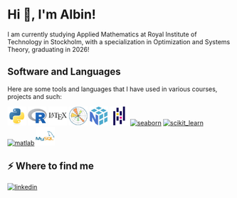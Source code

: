 <h1>Hi 👋, I'm Albin!</h1>
<p>I am currently studying Applied Mathematics at Royal Institute of Technology in Stockholm, with a specialization in Optimization and Systems Theory, graduating in 2026! </p>
<h2>Software and Languages</h2>
<p>Here are some tools and languages that I have used in various courses, projects and such:</p>
<p><a target="_blank" href="https://raw.githubusercontent.com/devicons/devicon/master/icons/r/r-original.svg" style="display: inline-block;"><img 
src="https://raw.githubusercontent.com/devicons/devicon/master/icons/python/python-original.svg" alt="python" width="42" height="42"/></a>
<a target="_blank" href="https://raw.githubusercontent.com/devicons/devicon/master/icons/r/r-original.svg" style="display: inline-block;"><img 
 src="https://raw.githubusercontent.com/devicons/devicon/master/icons/r/r-original.svg" alt="python" width="42" height="42"/></a>
<a target="_blank" href="https://raw.githubusercontent.com/devicons/devicon/master/icons/latex/latex-original.svg" style="display: inline-block;"><img 
 src="https://raw.githubusercontent.com/devicons/devicon/master/icons/latex/latex-original.svg" alt="python" width="42" height="42"/></a>
<a target="_blank" href="https://raw.githubusercontent.com/devicons/devicon/master/icons/matplotlib/matplotlib-original.svg" style="display: inline-block;"><img 
 src="https://raw.githubusercontent.com/devicons/devicon/master/icons/matplotlib/matplotlib-original.svg" alt="python" width="42" height="42"/></a>
<a target="_blank" href="https://raw.githubusercontent.com/devicons/devicon/master/icons/numpy/numpy-original.svg" style="display: inline-block;"><img 
 src="https://raw.githubusercontent.com/devicons/devicon/master/icons/numpy/numpy-original.svg" alt="python" width="42" height="42"/></a>
<a target="_blank" href="https://raw.githubusercontent.com/devicons/devicon/2ae2a900d2f041da66e950e4d48052658d850630/icons/pandas/pandas-original.svg" style="display: inline-block;"><img 
 src="https://raw.githubusercontent.com/devicons/devicon/2ae2a900d2f041da66e950e4d48052658d850630/icons/pandas/pandas-original.svg" alt="pandas" width="42" height="42" /></a>
<a target="_blank" href="https://seaborn.pydata.org/_images/logo-mark-lightbg.svg" style="display: inline-block;"><img src="https://seaborn.pydata.org/_images/logo-mark-lightbg.svg" alt="seaborn" width="42" height="42" /></a>
<a target="_blank" href="https://upload.wikimedia.org/wikipedia/commons/0/05/Scikit_learn_logo_small.svg" style="display: inline-block;"><img src="https://upload.wikimedia.org/wikipedia/commons/0/05/Scikit_learn_logo_small.svg" alt="scikit_learn" width="42" height="42" /></a>
<a target="_blank" href="https://upload.wikimedia.org/wikipedia/commons/2/21/Matlab_Logo.png" style="display: inline-block;"><img src="https://upload.wikimedia.org/wikipedia/commons/2/21/Matlab_Logo.png" alt="matlab" width="42" height="42" /></a>
<a target="_blank" href="https://raw.githubusercontent.com/devicons/devicon/master/icons/mysql/mysql-original-wordmark.svg" style="display: inline-block;"><img src="https://raw.githubusercontent.com/devicons/devicon/master/icons/mysql/mysql-original-wordmark.svg" alt="mysql" width="42" height="42" /></a></p>
<h2>⚡️ Where to find me</h2>
<p><a target="_blank" href="https:/www.linkedin.com/in/albinlarnefeldt/" style="display: inline-block;"><img src="https://img.shields.io/badge/linkedin-logo?style=for-the-badge&logo=linkedin&logoColor=white&color=%230a77b6" alt="linkedin" /></a></p>
